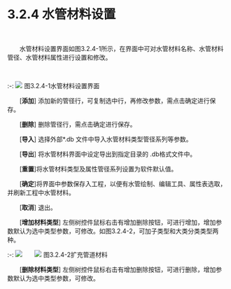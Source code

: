

# 3.2.4 水管材料设置
<br/>

&emsp;&emsp;水管材料设置界面如图3.2.4-1所示，在界面中可对水管材料名称、水管材料管径、水管材料属性进行设置和修改。

<br/>

:-: ![](images/66.png)
图3.2.4-1水管材料设置界面
<br/>

&emsp;&emsp;[**添加**] 添加新的管径行，可复制选中行，再修改参数，需点击确定进行保存。

&emsp;&emsp;[**删除**] 删除管径行，需点击确定进行保存。

&emsp;&emsp;[**导入**] 选择外部\*.db 文件中导入水管材料类型管径系列等参数。

&emsp;&emsp;[**导出**] 将水管材料界面中设定导出到指定目录的 .db格式文件中。

&emsp;&emsp;[**重置**]将水管材料类型及属性管径系列设置为软件默认值。

&emsp;&emsp;[**确定**\]将界面中参数保存入工程，以便有水管绘制、编辑工具、属性表选取，并刷新工程中水管材料。

&emsp;&emsp;[**取消**\] 退出。

&emsp;&emsp;[**增加材料类型**\] 左侧树控件鼠标右击有增加删除按钮，可进行增加，增加参数默认为选中类型参数，可修改。如图3.2.4-2，可加子类型和大类分类类型两种。
<br/>

:-: ![](images/67.png)&emsp;&emsp;![](images/68.png)
图3.2.4-2扩充管道材料
<br/>

&emsp;&emsp;[**删除材料类型**\] 左侧树控件鼠标右击有增加删除按钮，可进行删除，增加参数默认为选中类型参数，可修改。